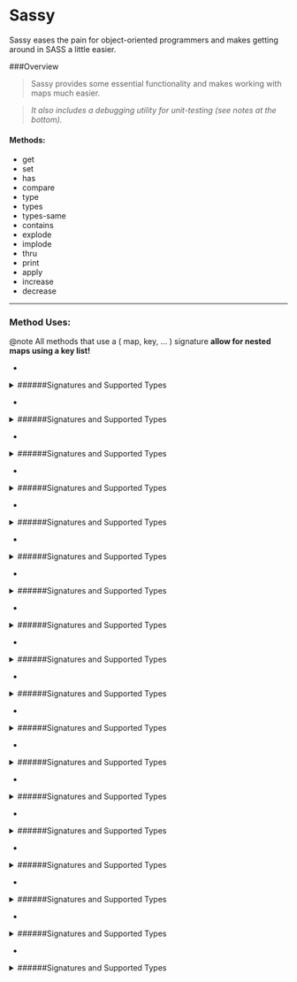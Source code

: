 # Sassy

Sassy eases the pain for object-oriented programmers and makes getting around in SASS a little easier.

###Overview

> Sassy provides some essential functionality and makes working with maps much easier.
 
> *It also includes a debugging utility for unit-testing (see notes at the bottom).*

#### Methods:

- get
- set
- has
- compare
- type
- types
- types-same
- contains
- explode
- implode
- thru
- print
- apply
- increase
- decrease

---

### Method Uses: 

@note All methods that use a ( map, key, ... ) signature **allow for nested maps using a key list!**

</details>

-

<details>Method: get
> gets an value from a map key. for nested maps, use a list of keys

<summary>
######Signatures and Supported Types
</summary>

Signature: 
 - get( map, key )
 - get( map, ( nested, key ) )

*Supported types: map*

</details>

-

<details>Method: set
> sets a key:value pair in a map. for nested maps, use a key list

<summary>
######Signatures and Supported Types
</summary>

Signature: 
 - set( map, key, value )
 - set( map, ( nested, key ), value )

@note *Remember SASS objects are immutable. Replace your map reference each time!*

*Supported types: map*

</details>

-

<details>Method: has 
> checks if a map has a key. optionally returns the value

<summary>
######Signatures and Supported Types
</summary>

Signature: has( map, key, [return], [default] )

Optional default value IF NO KEY (otherwise returns null).

*Supported types: map*

</details>

-

<details>Method: compare
> compares 2 things

<summary>
######Signatures and Supported Types
</summary>

Signature: compare( A, B )

*Supported types: any*

</details>

-

<details>Method: type 
> gets the type of an object (optional check string to compare and return bool)

<summary>
######Signatures and Supported Types
</summary>

Signature: type( var, [against] )

*Supported types: any*

</details>

-

<details>Method: types
> returns the types of all args provided in a new list

<summary>
######Signatures and Supported Types
</summary>

Signature: types ( varN... )

*Supported types: any*

</details>

-

<details>Method: types-same
> checks that all vars provided are the same type

<summary>
######Signatures and Supported Types
</summary>

Signature: types-same ( varN... )

*Supported types: any*

</details>

-

<details>Method: contains
> checks if one thing contains another

<summary>
######Signatures and Supported Types
</summary>

Signature: contains( haystack, needle )

*Supported types: map, list, string*

</details>

-

<details>Method: explode
> breaks a string by {delimiter}, returns as list

<summary>
######Signatures and Supported Types
</summary>

Signature: explode( string, [delimiter='-'] )

*Supported types: string*

</details>

-

<details>Method: implode
> joins list items between glue, returning as a string

<summary>
######Signatures and Supported Types
</summary>

Signature: implode( list, [wrap=false], [glue=', '] )

@note wrap is optional. if true, adds ( ) to string before returning

*Supported types: list*

</details>

-

<details>Method: thru( any )
> returns the first argument straight thru (useful for testing purposes)

<summary>
######Signatures and Supported Types
</summary>

Signature: thru( any )

*Supported types: any*

</details>

-

<details>Method: print
> prints a map as a string representation (similar to native "inspect" function)

<summary>
######Signatures and Supported Types
</summary>

Signature: print( map )

*Supported types: map*

</details>

-

<details>Method: apply
> essentially 'calls' a function. values will be fed as call unless they are a list or map. if list, passed as multiple args. if you need to pass a single list, use an "argsmap" ( args: ( your, list ) ) as the arguments param. used by debugger

<summary>
######Signatures and Supported Types
</summary>

Signature: 
  - apply( method_name,  argslist... )
  - apply( method_name,  ( list, of, args ) )
  - apply( method_name,  argsmap )

*Supported types: function*

</details>

-

<details>Method: increase
> increases a number [in a map] by X

<summary>
######Signatures and Supported Types
</summary>

Signature: 
  - increase( number, [x=1] )
  - increase( map, key, [x=1] )

*Supported types: number, map with number as value to a key*

</details>

-

<details>Method: decrease
> decreases a number [in a map] by X

<summary>
######Signatures and Supported Types
</summary>

Signature: 
  - decrease( number, [x=1] )
  - decrease( map, key, [x=1] )

*Supported types: number, map with number as value to a key*

</details>

-

<details>Method: pluck
> pulls a shared key from multiple maps

<summary>
######Signatures and Supported Types
</summary>

Signature: pluck( key, maps.. )

@note also accepts a list of maps

*Supported types: map*

---

## Sassy Debugger

I put together a SASS debug utility based loosely on my much more robust JS debugger. 

There are only 3 mixins you need (really only "test", but it's better to use all 3).

</details>

-

<details>Mixin: start
> starts a debugger

<summary>
######Signatures and Supported Types
</summary>

Signature: @include start(debug_name)

</details>

-

<details>Mixin: test
> performs a unit test and echos result

<summary>
######Signatures and Supported Types
</summary>

Signature:   
  - @include test( method_name, arguments, [expect=true] )
  - @include test( name, result, [expect=true] )

> *You should* ***always use a list of arguments*** *instead of a result boolean.*

> The result boolean option is there for edge cases where comparing the result isn't so easy. 

> If you need to pass a single list, use an argsmap 

>     ( args: ( your, list ) )

> *You can add a variation string as the 4th parameter. Useful if debugging similar signatures.*

-

Mixin: complete
> reports a summary of pass/fail

@note fire this after all of your tests. it will tell you that all tests passed or which ones failed (and why).

--

**That's all!** *Enjoy the software!*
